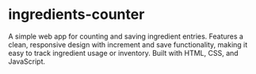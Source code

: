 # ingredients-counter
A simple web app for counting and saving ingredient entries. Features a clean, responsive design with increment and save functionality, making it easy to track ingredient usage or inventory. Built with HTML, CSS, and JavaScript.
